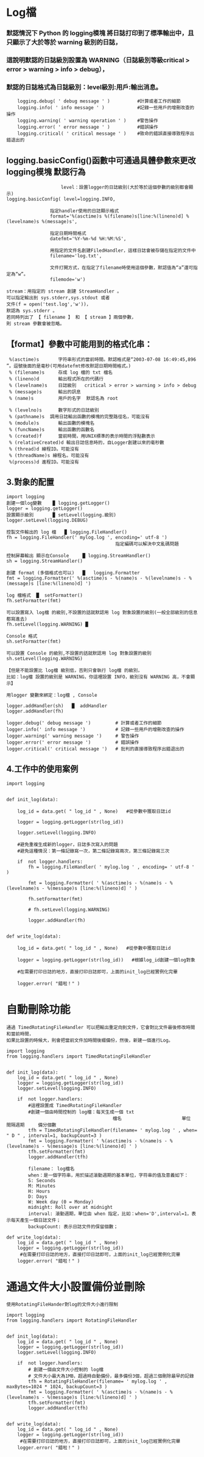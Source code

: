 # Log檔

 
### 默認情況下 Python 的 logging模塊 將日誌打印到了標準輸出中，且只顯示了大於等於 warning 級別的日誌，    
### 這說明默認的日誌級別設置為 WARNING（日誌級別等級critical > error > warning > info > debug），  
### 默認的日誌格式為日誌級別：level級別:用戶:輸出消息。   

        logging.debug( ' debug message ' )          #計算或者工作的細節
        logging.info( ' info message ' )            #記錄一些用戶的增刪改查的操作
        logging.warning( ' warning operation ' )    #警告操作
        logging.error( ' error message ' )          #錯誤操作
        logging.critical( ' critical message ' )    #致命的錯誤直接導致程序出錯退出的

## logging.basicConfig()函數中可通過具體參數來更改 logging模塊 默認行為             
   
                        level：設置logger的日誌級別(大於等於這個參數的級別都會顯示) 
    logging.basicConfig( level=logging.INFO,                            
                    
                    指定handler使用的日誌顯示格式
                    format='%(asctime)s %(filename)s[line:%(lineno)d] %(levelname)s %(message)s',
                    
                    指定日期時間格式
                    datefmt='%Y-%m-%d %H:%M:%S',                    
                    
                    用指定的文件名創建FiledHandler，這樣日誌會被存儲在指定的文件中
                    filename='log.txt',
                    
                    文件打開方式，在指定了filename時使用這個參數，默認值為“a”還可指定為“w”。
                    filemode='w')

    stream：用指定的 stream 創建 StreamHandler 。
    可以指定輸出到 sys.stderr,sys.stdout 或者 
    文件(f = open('test.log','w'))，
    默認為 sys.stderr 。
    若同時列出了 【 filename 】 和 【 stream 】兩個參數，
    則 stream 參數會被忽略。


## 【format】參數中可能用到的格式化串：      
     %(asctime)s       字符串形式的當前時間。默認格式是“2003-07-08 16:49:45,896 ”。逗號後面的是毫秒(可用datefmt修改默認日期時間格式。) 
     % (filename)s     存成 log 檔的 txt 檔名
     % (lineno)d       輸出程式所在的代碼行
     % (levelname)s    日誌級別   critical > error > warning > info > debug
     % (message)s      輸出的訊息
     % (name)s         用戶的名字  默認名為 root

     % (levelno)s      數字形式的日誌級別
     % (pathname)s  調用日誌輸出函數的模塊的完整路徑名，可能沒有
     % (module)s       輸出函數的模塊名
     % (funcName)s     輸出函數的函數名
     % (created)f      當前時間，用UNIX標準的表示時間的浮點數表示
     % (relativeCreated)d 輸出日誌信息時的，自Logger創建以來的毫秒數
     % (thread)d 線程ID。可能沒有
     % (threadName)s 線程名。可能沒有
     %(process)d 進程ID。可能沒有

## 3.對象的配置    
    import logging
    創建一個log變數    ▉ logging.getLogger()
    logger = logging.getLogger()    
    設置顯示級別       ▉ setLevel(logging.級別)
    logger.setLevel(logging.DEBUG)  

    控製文件輸出的 log 檔   ▉ logging.FileHandler()
    fh = logging.FileHandler(' mylog.log ', encoding=' utf-8 ')  
                                            指定編碼可以解決中文亂碼問題

    控制屏幕輸出 顯示在Console     █ logging.StreamHandler()
    sh = logging.StreamHandler()

    創建 format (多個格式也可以)   █   logging.Formatter
    fmt = logging.Formatter(' %(asctime)s - %(name)s - %(levelname)s - %(message)s [line:%(lineno)d] ')

    log 檔格式  █  setFormatter()
    fh.setFormatter(fmt)
    
    可以設置寫入 log檔 的級別,不設置的話就默認用 log 對象設置的級別(一般全部級別的信息都寫進去)
    fh.setLevel(logging.WARNING) █  

    Console 格式
    sh.setFormatter(fmt) 
    
    可以設置 Console 的級別,不設置的話就默認用 log 對象設置的級別
    sh.setLevel(logging.WARNING)  
    
    【但是不能設置比 log檔 級別低，否則只會執行 log檔 的級別，
    比如：log檔 設置的級別是 WARNING，你這裡設置 INFO，級別沒有 WARNING 高，不會顯示】

    用logger 變數來綁定：log檔 , Console
    
    logger.addHandler(sh)   █  addHandler
    logger.addHandler(fh)
    
    logger.debug(' debug message ')         # 計算或者工作的細節
    logger.info(' info message ')           # 記錄一些用戶的增刪改查的操作
    logger.warning(' warning message ')     # 警告操作
    logger.error(' error message ')         # 錯誤操作
    logger.critical(' critical message ')   # 批判的直接導致程序出錯退出的
    
    
 ## 4.工作中的使用案例      
 
    import logging


    def init_log(data):
        
        log_id = data.get( " log_id " , None)   #從參數中獲取日誌id
        
        logger = logging.getLogger(str(log_id))   
        
        logger.setLevel(logging.INFO)   

        #避免重複生成新的logger，日誌多次寫入的問題
        #避免這種情況：第一條記錄寫一次，第二條記錄寫兩次，第三條記錄寫三次
        
        if  not logger.handlers:
            fh = logging.FileHandler( ' mylog.log ' , encoding= ' utf-8 ' )   
            
            fmt = logging.Formatter( ' %(asctime)s - %(name)s - %(levelname)s - %(message)s [line:%(lineno)d] ' )
             
            fh.setFormatter(fmt)
            
            # fh.setLevel(logging.WARNING) 
             
            logger.addHandler(fh)


    def write_log(data):
        
        log_id = data.get( " log_id " , None)   #從參數中獲取日誌id
        
        logger = logging.getLogger(str(log_id))   #根據log_id創建一個log對象
        
        #在需要打印日誌的地方，直接打印日誌即可，上面的init_log已經實例化完畢
        
        logger.error( "錯啦！" )



# 自動刪除功能
    通過 TimedRotatingFileHandler 可以把輸出重定向到文件，它會對比文件最後修改時間和當前時間，
    如果比設置的時候大，則會把當前文件加時間後綴備份，然後，新建一個進行Log。
    
    import logging
    from logging.handlers import TimedRotatingFileHandler


    def init_log(data):
        log_id = data.get( " log_id " , None)
        logger = logging.getLogger(str(log_id))
        logger.setLevel(logging.INFO)

        if  not logger.handlers:
            #這裡設置成 TimedRotatingFileHandler 
            #創建一個由時間控制的 log檔：每天生成一個 txt
                                           檔名                      單位           間隔週期     備分個數
            tfh = TimedRotatingFileHandler(filename= ' mylog.log ' , when= " D " , interval=1, backupCount=3 )                                                                             
            fmt = logging.Formatter( ' %(asctime)s - %(name)s - %(levelname)s - %(message)s [line:%(lineno)d] ' )
            tfh.setFormatter(fmt)
            logger.addHandler(tfh)

            filename： log檔名
            when：是一個字符串，用於描述滾動週期的基本單位，字符串的值及意義如下：
            S: Seconds
            M: Minutes
            H: Hours
            D: Days
            W: Week day (0 = Monday)
            midnight: Roll over at midnight
            interval: 滾動週期，單位由 when 指定，比如：when='D',interval=1，表示每天產生一個日誌文件；
            backupCount: 表示日誌文件的保留個數；

    def write_log(data):
        log_id = data.get( " log_id " , None)
        logger = logging.getLogger(str(log_id))
         #在需要打印日誌的地方，直接打印日誌即可，上面的init_log已經實例化完畢
        logger.error( "錯啦！" )
        
# 通過文件大小設置備份並刪除 
    使用RotatingFileHander對log的文件大小進行限制
    
    import logging
    from logging.handlers import RotatingFileHandler


    def init_log(data):
        log_id = data.get( " log_id " , None)
        logger = logging.getLogger(str(log_id))
        logger.setLevel(logging.INFO)

        if  not logger.handlers:
            # 創建一個由文件大小控制的 log檔
            # 文件大小最大為1MB，超過時自動備份，最多備份3個，超過三個刪除最早的記錄
            tfh = RotatingFileHandler(filename= ' mylog.log ' , maxBytes=1024 * 1024, backupCount=3 )
            fmt = logging.Formatter( ' %(asctime)s - %(name)s - %(levelname)s - %(message)s [line:%(lineno)d] ' )
            tfh.setFormatter(fmt)
            logger.addHandler(tfh)


    def write_log(data):
        log_id = data.get( " log_id " , None)
        logger = logging.getLogger(str(log_id))
         #在需要打印日誌的地方，直接打印日誌即可，上面的init_log已經實例化完畢
        logger.error( "錯啦！" )
